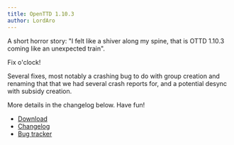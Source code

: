 ```yaml
---
title: OpenTTD 1.10.3
author: LordAro
---
```


A short horror story: "I felt like a shiver along my spine, that is OTTD 1.10.3 coming like an unexpected train". 

Fix o'clock!

Several fixes, most notably a crashing bug to do with group creation and renaming that that we had several crash reports for, and a potential desync with subsidy creation.

More details in the changelog below. Have fun!

* [Download](https://www.openttd.org/downloads/openttd-releases/latest.html)
* [Changelog](https://cdn.openttd.org/openttd-releases/1.10.3/changelog.txt)
* [Bug tracker](https://github.com/OpenTTD/OpenTTD/issues)
